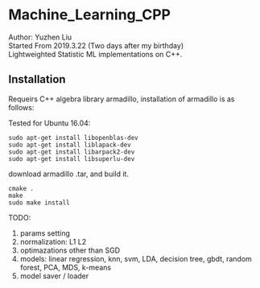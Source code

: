 # Machine_Learning_CPP
Author: Yuzhen Liu  
Started From 2019.3.22 (Two days after my birthday)  
Lightweighted Statistic ML implementations on C++.  


## Installation
Requeirs C++ algebra library armadillo, installation of armadillo is as follows:  

Tested for Ubuntu 16.04:  
    
    sudo apt-get install libopenblas-dev
	sudo apt-get install liblapack-dev
	sudo apt-get install libarpack2-dev
	sudo apt-get install libsuperlu-dev

download armadillo .tar, and build it.  

	cmake .
	make
	sudo make install



TODO:
1. params setting
2. normalization: L1 L2
3. optimazations other than SGD
4. models: linear regression, knn, svm, LDA, decision tree, gbdt, random forest, PCA, MDS, k-means
5. model saver / loader
